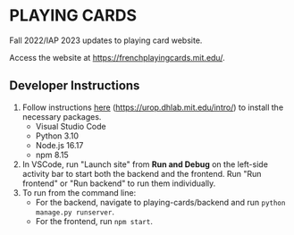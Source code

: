 # PLAYING CARDS

Fall 2022/IAP 2023 updates to playing card website.

Access the website at https://frenchplayingcards.mit.edu/.


## Developer Instructions

1. Follow instructions [here](https://urop.dhlab.mit.edu/intro/) (https://urop.dhlab.mit.edu/intro/) to install the necessary packages.
    - Visual Studio Code
    - Python 3.10
    - Node.js 16.17
    - npm 8.15
2. In VSCode, run "Launch site" from **Run and Debug** on the left-side activity bar to start both the backend and the frontend. Run "Run frontend" or "Run backend" to run them individually.
3. To run from the command line:
    - For the backend, navigate to playing-cards/backend and run `python manage.py runserver`. 
    - For the frontend, run `npm start`. 
